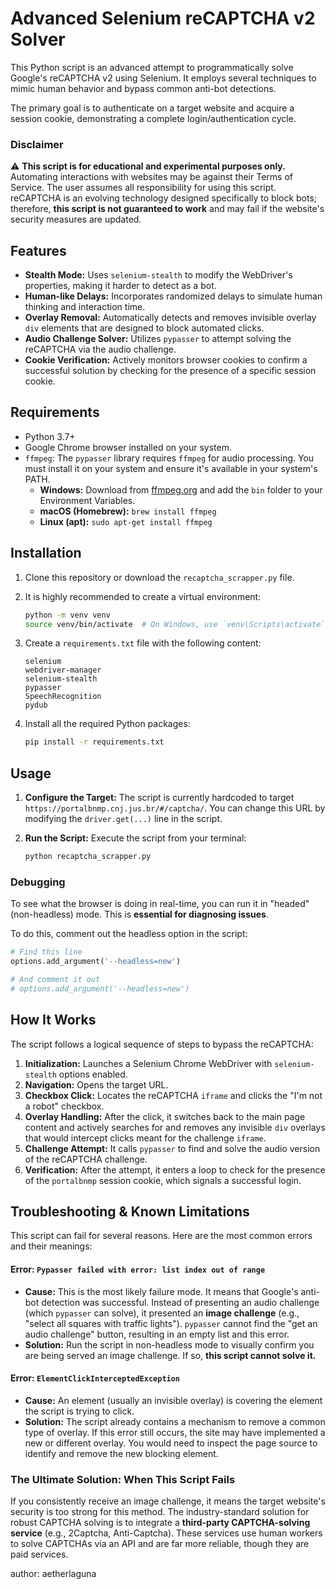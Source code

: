 # Advanced Selenium reCAPTCHA v2 Solver

This Python script is an advanced attempt to programmatically solve Google's reCAPTCHA v2 using Selenium. It employs several techniques to mimic human behavior and bypass common anti-bot detections.

The primary goal is to authenticate on a target website and acquire a session cookie, demonstrating a complete login/authentication cycle.

### Disclaimer

⚠️ **This script is for educational and experimental purposes only.** Automating interactions with websites may be against their Terms of Service. The user assumes all responsibility for using this script. reCAPTCHA is an evolving technology designed specifically to block bots; therefore, **this script is not guaranteed to work** and may fail if the website's security measures are updated.

## Features

-   **Stealth Mode:** Uses `selenium-stealth` to modify the WebDriver's properties, making it harder to detect as a bot.
-   **Human-like Delays:** Incorporates randomized delays to simulate human thinking and interaction time.
-   **Overlay Removal:** Automatically detects and removes invisible overlay `div` elements that are designed to block automated clicks.
-   **Audio Challenge Solver:** Utilizes `pypasser` to attempt solving the reCAPTCHA via the audio challenge.
-   **Cookie Verification:** Actively monitors browser cookies to confirm a successful solution by checking for the presence of a specific session cookie.

## Requirements

-   Python 3.7+
-   Google Chrome browser installed on your system.
-   `ffmpeg`: The `pypasser` library requires `ffmpeg` for audio processing. You must install it on your system and ensure it's available in your system's PATH.
    -   **Windows:** Download from [ffmpeg.org](https://ffmpeg.org/download.html) and add the `bin` folder to your Environment Variables.
    -   **macOS (Homebrew):** `brew install ffmpeg`
    -   **Linux (apt):** `sudo apt-get install ffmpeg`

## Installation

1.  Clone this repository or download the `recaptcha_scrapper.py` file.

2.  It is highly recommended to create a virtual environment:
    ```bash
    python -m venv venv
    source venv/bin/activate  # On Windows, use `venv\Scripts\activate`
    ```

3.  Create a `requirements.txt` file with the following content:
    ```
    selenium
    webdriver-manager
    selenium-stealth
    pypasser
    SpeechRecognition
    pydub
    ```

4.  Install all the required Python packages:
    ```bash
    pip install -r requirements.txt
    ```

## Usage

1.  **Configure the Target:** The script is currently hardcoded to target `https://portalbnmp.cnj.jus.br/#/captcha/`. You can change this URL by modifying the `driver.get(...)` line in the script.

2.  **Run the Script:** Execute the script from your terminal:
    ```bash
    python recaptcha_scrapper.py
    ```

### Debugging

To see what the browser is doing in real-time, you can run it in "headed" (non-headless) mode. This is **essential for diagnosing issues**.

To do this, comment out the headless option in the script:
```python
# Find this line
options.add_argument('--headless=new')

# And comment it out
# options.add_argument('--headless=new') 
```

## How It Works

The script follows a logical sequence of steps to bypass the reCAPTCHA:
1.  **Initialization:** Launches a Selenium Chrome WebDriver with `selenium-stealth` options enabled.
2.  **Navigation:** Opens the target URL.
3.  **Checkbox Click:** Locates the reCAPTCHA `iframe` and clicks the "I'm not a robot" checkbox.
4.  **Overlay Handling:** After the click, it switches back to the main page content and actively searches for and removes any invisible `div` overlays that would intercept clicks meant for the challenge `iframe`.
5.  **Challenge Attempt:** It calls `pypasser` to find and solve the audio version of the reCAPTCHA challenge.
6.  **Verification:** After the attempt, it enters a loop to check for the presence of the `portalbnmp` session cookie, which signals a successful login.

## Troubleshooting & Known Limitations

This script can fail for several reasons. Here are the most common errors and their meanings:

#### Error: `Pypasser failed with error: list index out of range`

-   **Cause:** This is the most likely failure mode. It means that Google's anti-bot detection was successful. Instead of presenting an audio challenge (which `pypasser` can solve), it presented an **image challenge** (e.g., "select all squares with traffic lights"). `pypasser` cannot find the "get an audio challenge" button, resulting in an empty list and this error.
-   **Solution:** Run the script in non-headless mode to visually confirm you are being served an image challenge. If so, **this script cannot solve it.**

#### Error: `ElementClickInterceptedException`

-   **Cause:** An element (usually an invisible overlay) is covering the element the script is trying to click.
-   **Solution:** The script already contains a mechanism to remove a common type of overlay. If this error still occurs, the site may have implemented a new or different overlay. You would need to inspect the page source to identify and remove the new blocking element.

### The Ultimate Solution: When This Script Fails

If you consistently receive an image challenge, it means the target website's security is too strong for this method. The industry-standard solution for robust CAPTCHA solving is to integrate a **third-party CAPTCHA-solving service** (e.g., 2Captcha, Anti-Captcha). These services use human workers to solve CAPTCHAs via an API and are far more reliable, though they are paid services.

author: aetherlaguna
